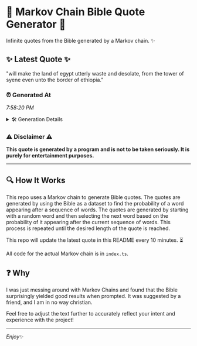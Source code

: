 # 📖 Markov Chain Bible Quote Generator 📖

Infinite quotes from the Bible generated by a Markov chain. ✨

## ✨ Latest Quote ✨
"will make the land of egypt utterly waste and desolate, from the tower of syene even unto the border of ethiopia."

### ⏰ Generated At
*7:58:20 PM*

<details>
    <summary>🛠️ Generation Details</summary>
    <p>
        <strong>🌱 Seed:</strong> will<br>
        <strong>🔄 Iterations:</strong> 20<br>
        <strong>📜 Context History:</strong><br>[ will ]: make<br>[ will, make ]: the<br>[ will, make, the ]: land<br>[ will, make, the, land ]: of<br>[ will, make, the, land, of ]: egypt<br>[ will, make, the, land, of, egypt ]: utterly<br>[ make, the, land, of, egypt, utterly ]: waste<br>[ the, land, of, egypt, utterly, waste ]: and<br>[ land, of, egypt, utterly, waste, and ]: desolate,<br>[ of, egypt, utterly, waste, and, desolate, ]: from<br>[ egypt, utterly, waste, and, desolate,, from ]: the<br>[ utterly, waste, and, desolate,, from, the ]: tower<br>[ waste, and, desolate,, from, the, tower ]: of<br>[ and, desolate,, from, the, tower, of ]: syene<br>[ desolate,, from, the, tower, of, syene ]: even<br>[ from, the, tower, of, syene, even ]: unto<br>[ the, tower, of, syene, even, unto ]: the<br>[ tower, of, syene, even, unto, the ]: border<br>[ of, syene, even, unto, the, border ]: of<br>[ syene, even, unto, the, border, of ]: ethiopia.<br>
    </p>
</details>

### ⚠️ Disclaimer ⚠️
**This quote is generated by a program and is not to be taken seriously. It is purely for entertainment purposes.**

---

## 🔍 How It Works

This repo uses a Markov chain to generate Bible quotes. The quotes are generated by using the Bible as a dataset to find the probability of a word appearing after a sequence of words. The quotes are generated by starting with a random word and then selecting the next word based on the probability of it appearing after the current sequence of words. This process is repeated until the desired length of the quote is reached.

This repo will update the latest quote in this README every 10 minutes. ⏳

All code for the actual Markov chain is in `index.ts`.

## ❓ Why

I was just messing around with Markov Chains and found that the Bible surprisingly yielded good results when prompted. 
It was suggested by a friend, and I am in no way christian.

Feel free to adjust the text further to accurately reflect your intent and experience with the project!

---

*Enjoy*✨
